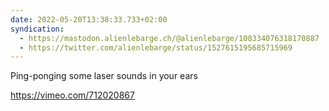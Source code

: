 ```yaml
---
date: 2022-05-20T13:38:33.733+02:00
syndication:
  - https://mastodon.alienlebarge.ch/@alienlebarge/108334076318170887
  - https://twitter.com/alienlebarge/status/1527615195685715969
---
```

Ping-ponging some laser sounds in your ears

https://vimeo.com/712020867
